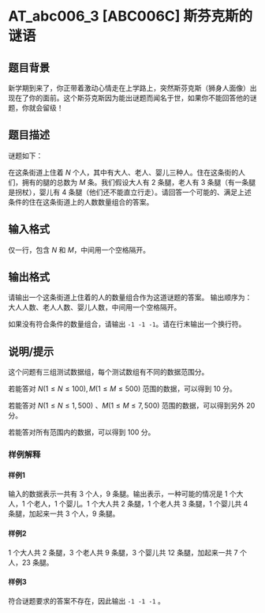 # AT_abc006_3 [ABC006C] 斯芬克斯的谜语

## 题目背景

新学期到来了，你正带着激动心情走在上学路上，突然斯芬克斯（狮身人面像）出现在了你的面前。这个斯芬克斯因为能出谜题而闻名于世，如果你不能回答他的谜题，你就会留级！

## 题目描述

谜题如下：

在这条街道上住着 $N$ 个人，其中有大人、老人、婴儿三种人。住在这条街的人们，拥有的腿的总数为 $M$ 条。我们假设大人有 $2$ 条腿，老人有 $3$ 条腿（有一条腿是拐杖），婴儿有 $4$ 条腿（他们还不能直立行走）。请回答一个可能的、满足上述条件的住在这条街道上的人数数量组合的答案。

## 输入格式

仅一行，包含 $N$ 和 $M$，中间用一个空格隔开。

## 输出格式

请输出一个这条街道上住着的人的数量组合作为这道谜题的答案。 输出顺序为：大人人数、老人人数、婴儿人数，中间用一个空格隔开。

如果没有符合条件的数量组合，请输出 `-1 -1 -1`。请在行末输出一个换行符。

## 说明/提示

这个问题有三组测试数据组，每个测试数组有不同的数据范围分。

若能答对 $N(1 \le N \le 100),M(1 \le M \le 500)$ 范围的数据，可以得到 $10$ 分。

若能答对 $N(1 \le N \le 1,500)$ 、$M(1 \le M \le 7,500)$ 范围的数据，可以得到另外 $20$ 分。

若能答对所有范围内的数据，可以得到 $100$ 分。

### 样例解释
#### 样例1
输入的数据表示一共有 $3$ 个人，$9$ 条腿。输出表示，一种可能的情况是 $1$ 个大人，$1$ 个老人，$1$ 个婴儿。$1$ 个大人共 $2$ 条腿，$1$ 个老人共 $3$ 条腿，$1$ 个婴儿共 $4$ 条腿，加起来一共 $3$ 个人，$9$ 条腿。

#### 样例2
$1$ 个大人共 $2$ 条腿，$3$ 个老人共 $9$ 条腿，$3$ 个婴儿共 $12$ 条腿，加起来一共 $7$ 个人，$23$ 条腿。

#### 样例3
符合谜题要求的答案不存在，因此输出 `-1 -1 -1` 。
